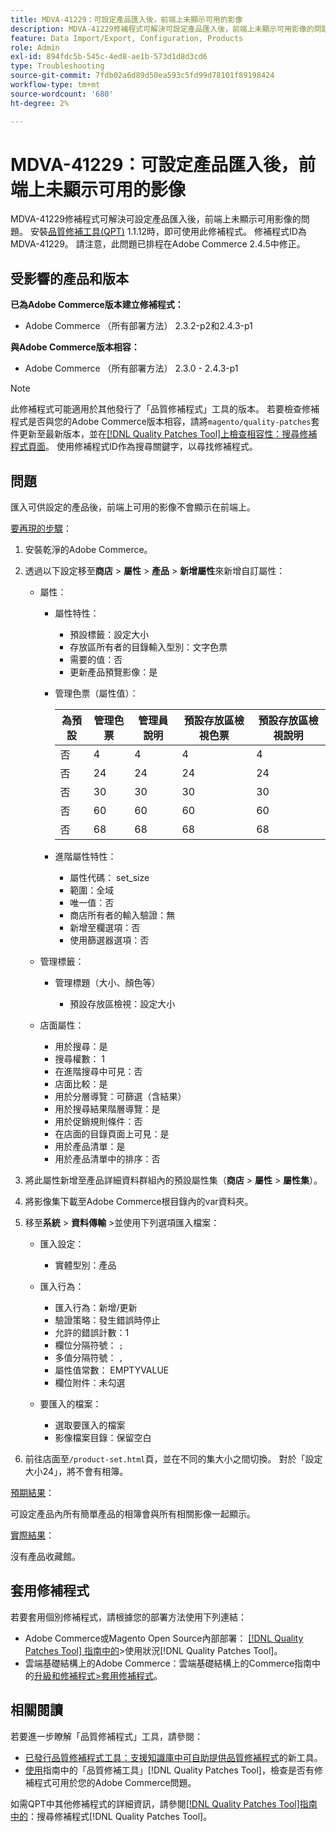 ```yaml
---
title: MDVA-41229：可設定產品匯入後，前端上未顯示可用的影像
description: MDVA-41229修補程式可解決可設定產品匯入後，前端上未顯示可用影像的問題。 安裝[Quality Patches Tool (QPT)](https://experienceleague.adobe.com/zh-hant/docs/commerce-operations/tools/quality-patches-tool/quality-patches-tool-to-self-serve-quality-patches) 1.1.12後，即可使用此修補程式。 修補程式ID為MDVA-41229。 請注意，此問題已排程在Adobe Commerce 2.4.5中修正。
feature: Data Import/Export, Configuration, Products
role: Admin
exl-id: 894fdc5b-545c-4ed8-ae1b-573d1d8d3cd6
type: Troubleshooting
source-git-commit: 7fdb02a6d89d50ea593c5fd99d78101f89198424
workflow-type: tm+mt
source-wordcount: '680'
ht-degree: 2%

---
```


# MDVA-41229：可設定產品匯入後，前端上未顯示可用的影像

MDVA-41229修補程式可解決可設定產品匯入後，前端上未顯示可用影像的問題。 安裝[品質修補工具(QPT)](https://experienceleague.adobe.com/zh-hant/docs/commerce-operations/tools/quality-patches-tool/quality-patches-tool-to-self-serve-quality-patches) 1.1.12時，即可使用此修補程式。 修補程式ID為MDVA-41229。 請注意，此問題已排程在Adobe Commerce 2.4.5中修正。

## 受影響的產品和版本

**已為Adobe Commerce版本建立修補程式：**

* Adobe Commerce （所有部署方法） 2.3.2-p2和2.4.3-p1

**與Adobe Commerce版本相容：**

* Adobe Commerce （所有部署方法） 2.3.0 - 2.4.3-p1

>[!NOTE]
>
>此修補程式可能適用於其他發行了「品質修補程式」工具的版本。 若要檢查修補程式是否與您的Adobe Commerce版本相容，請將`magento/quality-patches`套件更新至最新版本，並在[[!DNL Quality Patches Tool]上檢查相容性：搜尋修補程式頁面](https://experienceleague.adobe.com/zh-hant/docs/commerce-operations/tools/quality-patches-tool/quality-patches-tool-to-self-serve-quality-patches)。 使用修補程式ID作為搜尋關鍵字，以尋找修補程式。

## 問題

匯入可供設定的產品後，前端上可用的影像不會顯示在前端上。

<u>要再現的步驟</u>：

1. 安裝乾淨的Adobe Commerce。
1. 透過以下設定移至&#x200B;**商店** > **屬性** > **產品** > **新增屬性**&#x200B;來新增自訂屬性：

   * 屬性：
      * 屬性特性：

         * 預設標籤：設定大小
         * 存放區所有者的目錄輸入型別：文字色票
         * 需要的值：否
         * 更新產品預覽影像：是

      * 管理色票（屬性值）：

        | 為預設 | 管理色票 | 管理員說明 | 預設存放區檢視色票 | 預設存放區檢視說明 |
        |---|---|---|---|---|
        | 否 | 4 | 4 | 4 | 4 |
        | 否 | 24 | 24 | 24 | 24 |
        | 否 | 30 | 30 | 30 | 30 |
        | 否 | 60 | 60 | 60 | 60 |
        | 否 | 68 | 68 | 68 | 68 |

      * 進階屬性特性：

         * 屬性代碼： set_size
         * 範圍：全域
         * 唯一值：否
         * 商店所有者的輸入驗證：無
         * 新增至欄選項：否
         * 使用篩選器選項：否

   * 管理標籤：

      * 管理標題（大小、顏色等）

         * 預設存放區檢視：設定大小

   * 店面屬性：

      * 用於搜尋：是
      * 搜尋權數： 1
      * 在進階搜尋中可見：否
      * 店面比較：是
      * 用於分層導覽：可篩選（含結果）
      * 用於搜尋結果階層導覽：是
      * 用於促銷規則條件：否
      * 在店面的目錄頁面上可見：是
      * 用於產品清單：是
      * 用於產品清單中的排序：否

1. 將此屬性新增至產品詳細資料群組內的預設屬性集（**商店** > **屬性** > **屬性集**）。
1. 將影像集下載至Adobe Commerce根目錄內的var資料夾。
1. 移至&#x200B;**系統** > **資料傳輸** >並使用下列選項匯入檔案：

   * 匯入設定：

      * 實體型別：產品

   * 匯入行為：

      * 匯入行為：新增/更新
      * 驗證策略：發生錯誤時停止
      * 允許的錯誤計數：1
      * 欄位分隔符號： `;`
      * 多值分隔符號： `,`
      * 屬性值常數： EMPTYVALUE
      * 欄位附件：未勾選

   * 要匯入的檔案：

      * 選取要匯入的檔案
      * 影像檔案目錄：保留空白

1. 前往店面至`/product-set.html`頁，並在不同的集大小之間切換。 對於「設定大小24」，將不會有相簿。

<u>預期結果</u>：

可設定產品內所有簡單產品的相簿會與所有相關影像一起顯示。

<u>實際結果</u>：

沒有產品收藏館。

## 套用修補程式

若要套用個別修補程式，請根據您的部署方法使用下列連結：

* Adobe Commerce或Magento Open Source內部部署： [[!DNL Quality Patches Tool] 指南中的](/help/tools/quality-patches-tool/usage.md)>使用狀況[!DNL Quality Patches Tool]。
* 雲端基礎結構上的Adobe Commerce：雲端基礎結構上的Commerce指南中的[升級和修補程式>套用修補程式](https://experienceleague.adobe.com/docs/commerce-cloud-service/user-guide/develop/upgrade/apply-patches.html?lang=zh-Hant)。

## 相關閱讀

若要進一步瞭解「品質修補程式」工具，請參閱：

* [已發行品質修補程式工具：支援知識庫中可自助提供品質修補程式](https://experienceleague.adobe.com/zh-hant/docs/commerce-operations/tools/quality-patches-tool/quality-patches-tool-to-self-serve-quality-patches)的新工具。
* [使用](/help/tools/quality-patches-tool/patches-available-in-qpt/check-patch-for-magento-issue-with-magento-quality-patches.md)指南中的「品質修補工具」[!DNL Quality Patches Tool]，檢查是否有修補程式可用於您的Adobe Commerce問題。

如需QPT中其他修補程式的詳細資訊，請參閱[[!DNL Quality Patches Tool]指南中的](https://experienceleague.adobe.com/tools/commerce-quality-patches/index.html?lang=zh-Hant)：搜尋修補程式[!DNL Quality Patches Tool]。
